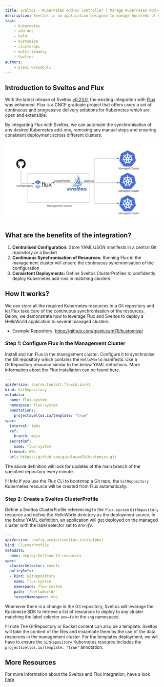 ```yaml
---
title: Sveltos - Kubernetes Add-on Controller | Manage Kubernetes Add-ons with Ease | Flux Integration
description: Sveltos is an application designed to manage hundreds of clusters by providing declarative APIs to deploy Kubernetes add-ons across multiple clusters.
tags:
    - Kubernetes
    - add-ons
    - helm
    - kustomize
    - clusterapi
    - multi-tenancy
    - Sveltos
authors:
    - Eleni Grosdouli
---
```


## Introduction to Sveltos and Flux

With the latest release of Sveltos [v0.23.0](https://github.com/orgs/projectsveltos/discussions/454), the existing integration with [Flux](https://fluxcd.io/) was enhanced. Flux is a CNCF graduate project that offers users a set of continuous and progressive delivery solutions for Kubernetes which are open and extensible.

By integrating Flux with Sveltos, we can automate the synchronisation of any desired Kubernetes add-ons, removing any manual steps and ensuring consistent deployment across different clusters.

![Flux and Sveltos Integration](../assets/flux_and_sveltos.png)

## What are the benefits of the integration?

1. **Centralised Configuration:** Store YAML/JSON manifests in a central Git repository or a Bucket
2. **Continuous Synchronisation of Resources:** Running Flux in the management cluster will ensure the continuous synchronisation of the configuration
3. **Consistent Deployments:** Define Sveltos ClusterProfiles to confidently deploy Kubernetes add-ons in matching clusters

## How it works?

We can store all the required Kubernetes resources in a Git repository and let Flux take care of the continuous synchronisation of the resources. Below, we demonstrate how to leverage Flux and Sveltos to deploy a HelloWorld application to several managed clusters.

- Example Repository: https://github.com/gianlucam76/kustomize/

### Step 1: Configure Flux in the Management Cluster

Install and run Flux in the management cluster. Configure it to synchronise the Git repository which contains the `HelloWorld` manifests. Use a GitRepository resource similar to the below YAML definitions. More information about the Flux installation can be found [here](https://medium.com/r/?url=https%3A%2F%2Ffluxcd.io%2Fflux%2Finstallation%2F).

```yaml
---
apiVersion: source.toolkit.fluxcd.io/v1
kind: GitRepository
metadata:
  name: flux-system
  namespace: flux-system
  annotations:
    projectsveltos.io/template: "true"
spec:
  interval: 1m0s
  ref:
    branch: main
  secretRef:
    name: flux-system
  timeout: 60s
  url: https://github.com/gianlucam76/kustomize.git
```

The above definition will look for updates of the main branch of the specified repository every minute.

!!! Info
    If you use the Flux CLI to bootstrap a Git repo, the `GitRepository` Kubernetes resource will be created from Flux automatically.

### Step 2: Create a Sveltos ClusterProfile

Define a Sveltos ClusterProfile referencing to the `flux-system` `GitRepository` resource and define the HelloWorld directory as the deployment source. In the below YAML definition, an application will get deployed on the managed cluster with the label selector set to *env=fv*.


```yaml
---
apiVersion: config.projectsveltos.io/v1alpha1
kind: ClusterProfile
metadata:
  name: deploy-helloworld-resources
spec:
  clusterSelector: env=fv
  policyRefs:
  - kind: GitRepository
    name: flux-system
    namespace: flux-system
    path: ./helloWorld/
    targetNamespace: eng
```

Whenever there is a change in the Git repository, Sveltos will leverage the Kustomize SDK to retrieve a list of resources to deploy to any cluster matching the label selector `env=fv` in the `eng` namespace.

!!! note
    The GitRepository or Bucket content can also be a template. Sveltos will take the content of the files and instantiate them by the use of the data resources in the management cluster. For the templates deployment, we will have to ensure the `GitRepository` Kubernetes resource includes the `projectsveltos.io/template: "true"` annotation.

## More Resources

For more information about the Sveltos and Flux integration, have a look [here](../addons/example_flux_sources.md).